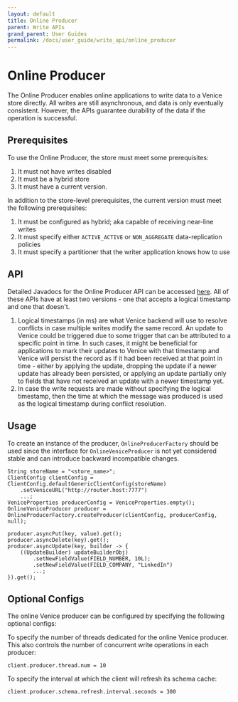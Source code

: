 ```yaml
---
layout: default
title: Online Producer
parent: Write APIs
grand_parent: User Guides
permalink: /docs/user_guide/write_api/online_producer
---
```

# Online Producer
The Online Producer enables online applications to write data to a Venice store directly. All writes are still
asynchronous, and data is only eventually consistent. However, the APIs guarantee durability of the data if the
operation is successful.

## Prerequisites
To use the Online Producer, the store must meet some prerequisites:
1. It must not have writes disabled
2. It must be a hybrid store
3. It must have a current version.

In addition to the store-level prerequisites, the current version must meet the following prerequisites:
1. It must be configured as hybrid; aka capable of receiving near-line writes
2. It must specify either `ACTIVE_ACTIVE` or `NON_AGGREGATE` data-replication policies
3. It must specify a partitioner that the writer application knows how to use

## API
Detailed Javadocs for the Online Producer API can be accessed [here](https://venicedb.org/javadoc/com/linkedin/venice/producer/VeniceProducer.html).
All of these APIs have at least two versions - one that accepts a logical timestamp and one that doesn't.
1. Logical timestamps (in ms) are what Venice backend will use to resolve conflicts in case multiple writes modify
the same record. An update to Venice could be triggered due to some trigger that can be attributed to a specific
point in time. In such cases, it might be beneficial for applications to mark their updates to Venice with that
timestamp and Venice will persist the record as if it had been received at that point in time - either by applying
the update, dropping the update if a newer update has already been persisted, or applying an update partially only to
fields that have not received an update with a newer timestamp yet.
2. In case the write requests are made without specifying the logical timestamp, then the time at which the message
was produced is used as the logical timestamp during conflict resolution.

## Usage
To create an instance of the producer, `OnlineProducerFactory` should be used since the interface for
`OnlineVeniceProducer` is not yet considered stable and can introduce backward incompatible changes.
```
String storeName = "<store_name>";
ClientConfig clientConfig = ClientConfig.defaultGenericClientConfig(storeName)
    .setVeniceURL("http://router.host:7777")
    ...;
VeniceProperties producerConfig = VeniceProperties.empty();
OnlineVeniceProducer producer = OnlineProducerFactory.createProducer(clientConfig, producerConfig, null);

producer.asyncPut(key, value).get();
producer.asyncDelete(key).get();
producer.asyncUpdate(key, builder -> {
    ((UpdateBuilder) updateBuilderObj)
        .setNewFieldValue(FIELD_NUMBER, 10L);
        .setNewFieldValue(FIELD_COMPANY, "LinkedIn")
        ...;
}).get();
```

## Optional Configs
The online Venice producer can be configured by specifying the following optional configs:

To specify the number of threads dedicated for the online Venice producer. This also controls the number of concurrent
write operations in each producer:
```
client.producer.thread.num = 10
```

To specify the interval at which the client will refresh its schema cache:
```
client.producer.schema.refresh.interval.seconds = 300
```
